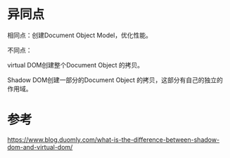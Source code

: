 # 异同点

相同点：创建Document Object Model，优化性能。

不同点：

virtual DOM创建整个Document Object 的拷贝。

Shadow DOM创建一部分的Document Object 的拷贝，这部分有自己的独立的作用域。

# 参考
https://www.blog.duomly.com/what-is-the-difference-between-shadow-dom-and-virtual-dom/
